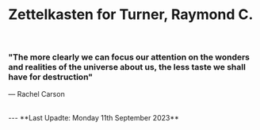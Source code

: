 # Zettelkasten for Turner, Raymond C.

</br>

### "The more clearly we can focus our attention on the wonders and realities of the universe about us, the less taste we shall have for destruction"
― Rachel Carson

<!--
**rayct/rayct** is a ✨ _special_ ✨ repository because its `README.md` (this file) appears on your GitHub profile.

Here are some ideas to get you started:

- 🔭 I’m currently working on ...
- 🌱 I’m currently learning ...
- 👯 I’m looking to collaborate on ...
- 🤔 I’m looking for help with ...
- 💬 Ask me about ...
- 📫 How to reach me: ...
- 😄 Pronouns: ...
- ⚡ Fun fact: ...
-->
</br>
---
**Last Upadte: Monday 11th September 2023**
